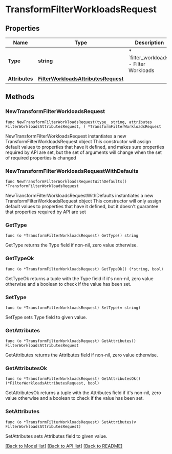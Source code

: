 # TransformFilterWorkloadsRequest

## Properties

Name | Type | Description | Notes
------------ | ------------- | ------------- | -------------
**Type** | **string** | * &#x60;filter_workloads&#x60; - Filter Workloads | 
**Attributes** | [**FilterWorkloadsAttributesRequest**](FilterWorkloadsAttributesRequest.md) |  | 

## Methods

### NewTransformFilterWorkloadsRequest

`func NewTransformFilterWorkloadsRequest(type_ string, attributes FilterWorkloadsAttributesRequest, ) *TransformFilterWorkloadsRequest`

NewTransformFilterWorkloadsRequest instantiates a new TransformFilterWorkloadsRequest object
This constructor will assign default values to properties that have it defined,
and makes sure properties required by API are set, but the set of arguments
will change when the set of required properties is changed

### NewTransformFilterWorkloadsRequestWithDefaults

`func NewTransformFilterWorkloadsRequestWithDefaults() *TransformFilterWorkloadsRequest`

NewTransformFilterWorkloadsRequestWithDefaults instantiates a new TransformFilterWorkloadsRequest object
This constructor will only assign default values to properties that have it defined,
but it doesn't guarantee that properties required by API are set

### GetType

`func (o *TransformFilterWorkloadsRequest) GetType() string`

GetType returns the Type field if non-nil, zero value otherwise.

### GetTypeOk

`func (o *TransformFilterWorkloadsRequest) GetTypeOk() (*string, bool)`

GetTypeOk returns a tuple with the Type field if it's non-nil, zero value otherwise
and a boolean to check if the value has been set.

### SetType

`func (o *TransformFilterWorkloadsRequest) SetType(v string)`

SetType sets Type field to given value.


### GetAttributes

`func (o *TransformFilterWorkloadsRequest) GetAttributes() FilterWorkloadsAttributesRequest`

GetAttributes returns the Attributes field if non-nil, zero value otherwise.

### GetAttributesOk

`func (o *TransformFilterWorkloadsRequest) GetAttributesOk() (*FilterWorkloadsAttributesRequest, bool)`

GetAttributesOk returns a tuple with the Attributes field if it's non-nil, zero value otherwise
and a boolean to check if the value has been set.

### SetAttributes

`func (o *TransformFilterWorkloadsRequest) SetAttributes(v FilterWorkloadsAttributesRequest)`

SetAttributes sets Attributes field to given value.



[[Back to Model list]](../README.md#documentation-for-models) [[Back to API list]](../README.md#documentation-for-api-endpoints) [[Back to README]](../README.md)


